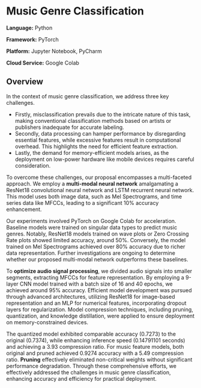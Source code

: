 # Music Genre Classification

**Language:** Python

**Framework:** PyTorch

**Platform:** Jupyter Notebook, PyCharm

**Cloud Service:** Google Colab

## Overview

In the context of music genre classification, we address three key challenges.

- Firstly, misclassification prevails due to the intricate nature of this task, making conventional classification methods based on artists or publishers inadequate for accurate labeling.
- Secondly, data processing can hamper performance by disregarding essential features, while excessive features result in computational overhead. This highlights the need for efficient feature extraction.
- Lastly, the demand for memory-efficient models arises, as the deployment on low-power hardware like mobile devices requires careful consideration.

To overcome these challenges, our proposal encompasses a multi-faceted approach. We employ a **multi-modal neural network** amalgamating a ResNet18 convolutional neural network and LSTM recurrent neural network. This model uses both image data, such as Mel Spectrograms, and time series data like MFCCs, leading to a significant 10% accuracy enhancement.

Our experiments involved PyTorch on Google Colab for acceleration. Baseline models were trained on singular data types to predict music genres. Notably, ResNet18 models trained on wave plots or Zero Crossing Rate plots showed limited accuracy, around 50%. Conversely, the model trained on Mel Spectrograms achieved over 80% accuracy due to richer data representation. Further investigations are ongoing to determine whether our proposed multi-modal network outperforms these baselines.

To **optimize audio signal processing**, we divided audio signals into smaller segments, extracting MFCCs for feature representation. By employing a 9-layer CNN model trained with a batch size of 16 and 40 epochs, we achieved around 95% accuracy. Efficient model development was pursued through advanced architectures, utilizing ResNet18 for image-based representation and an MLP for numerical features, incorporating dropout layers for regularization. Model compression techniques, including pruning, quantization, and knowledge distillation, were applied to ensure deployment on memory-constrained devices.

The quantized model exhibited comparable accuracy (0.7273) to the original (0.7374), while enhancing inference speed (0.14791101 seconds) and achieving a 3.93 compression ratio. For music feature models, both original and pruned achieved 0.9274 accuracy with a 5.49 compression ratio. **Pruning** effectively eliminated non-critical weights without significant performance degradation. Through these comprehensive efforts, we effectively addressed the challenges in music genre classification, enhancing accuracy and efficiency for practical deployment.
